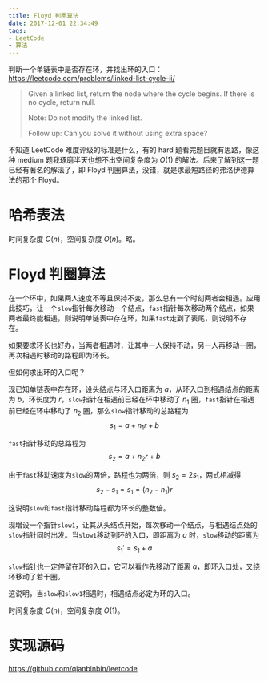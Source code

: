 ```yaml
---
title: Floyd 判圈算法
date: 2017-12-01 22:34:49
tags:
- LeetCode
- 算法
---
```


判断一个单链表中是否存在环，并找出环的入口：
<https://leetcode.com/problems/linked-list-cycle-ii/>

> Given a linked list, return the node where the cycle begins. If there is no cycle, return null.
>
> Note: Do not modify the linked list.
>
> Follow up:
> Can you solve it without using extra space?

不知道 LeetCode 难度评级的标准是什么，有的 hard 题看完题目就有思路，像这种 medium 题我琢磨半天也想不出空间复杂度为 $O(1)$ 的解法。后来了解到这一题已经有著名的解法了，即 Floyd 判圈算法，没错，就是求最短路径的弗洛伊德算法的那个 Floyd。

<!-- more -->

# 哈希表法

时间复杂度 $O(n)$，空间复杂度 $O(n)$。略。

# Floyd 判圈算法

在一个环中，如果两人速度不等且保持不变，那么总有一个时刻两者会相遇。应用此技巧，让一个`slow`指针每次移动一个结点，`fast`指针每次移动两个结点，如果两者最终能相遇，则说明单链表中存在环，如果`fast`走到了表尾，则说明不存在。

如果要求环长也好办，当两者相遇时，让其中一人保持不动，另一人再移动一圈，再次相遇时移动的路程即为环长。

但如何求出环的入口呢？

现已知单链表中存在环，设头结点与环入口距离为 $a$，从环入口到相遇结点的距离为 $b$，环长度为 $r$，`slow`指针在相遇前已经在环中移动了 $n_1$ 圈，`fast`指针在相遇前已经在环中移动了 $n_2$ 圈，那么`slow`指针移动的总路程为
$$s_1 = a + n_1r + b$$

`fast`指针移动的总路程为
$$s_2 = a + n_2r + b$$

由于`fast`移动速度为`slow`的两倍，路程也为两倍，则 $s_2 = 2s_1$，两式相减得
$$s_2 - s_1 = s_1 = (n_2 - n_1)r$$

这说明`slow`和`fast`指针移动路程都为环长的整数倍。

现增设一个指针`slow1`，让其从头结点开始，每次移动一个结点，与相遇结点处的`slow`指针同时出发。当`slow1`移动到环的入口，即距离为 $a$ 时，`slow`移动的距离为
$$s_1' = s_1 + a$$

`slow`指针也一定停留在环的入口，它可以看作先移动了距离 $a$，即环入口处，又绕环移动了若干圈。

这说明，当`slow`和`slow1`相遇时，相遇结点必定为环的入口。

时间复杂度 $O(n)$，空间复杂度 $O(1)$。

# 实现源码

<https://github.com/qianbinbin/leetcode>

